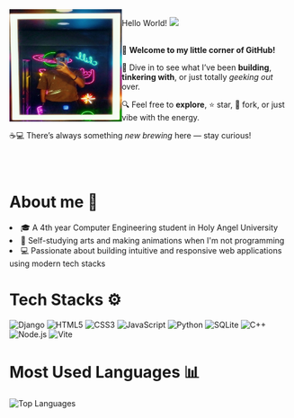 <img src="https://github.com/Freiderich/Freiderich/blob/main/images/IMG_20250705_163833.jpg" width="200" height="200" align="left">
<p>
  Hello World! <img src="https://media.giphy.com/media/hvRJCLFzcasrR4ia7z/giphy.gif" width="25">
</p>
<p><br>
🎉 <strong>Welcome to my little corner of GitHub!</strong> <br>

🚀 Dive in to see what I’ve been <strong>building</strong>, <strong>tinkering with</strong>, or just totally <em>geeking out</em> over. <br>

🔍 Feel free to <strong>explore</strong>, ⭐ star, 🍴 fork, or just vibe with the energy. <br>

☕💻 There’s always something <em>new brewing</em> here — stay curious!
</p>

<!-- About me -->
<div style="clear: both;"></div>
<br><br>
<div style="clear: both;"></div>
<H1>About me 🧑</H1>
<p>
  <li>🎓 A 4th year Computer Engineering student in Holy Angel University </li> 
  <li>🎨 Self-studying arts and making animations when I'm not programming</li>
  <li>💻 Passionate about building intuitive and responsive web applications using modern tech stacks</li> 
</p>

<!-- Tech Stacks -->
<div>
<H1>Tech Stacks ⚙</H1>
<p align="left">
  <img src="https://cdn.jsdelivr.net/gh/devicons/devicon/icons/django/django-plain.svg" style="height:35px;" alt="Django" />
  <img src="https://cdn.jsdelivr.net/gh/devicons/devicon/icons/html5/html5-original.svg" style="height:28px;" alt="HTML5" />
  <img src="https://cdn.jsdelivr.net/gh/devicons/devicon/icons/css3/css3-original.svg" style="height:28px;" alt="CSS3" />
  <img src="https://cdn.jsdelivr.net/gh/devicons/devicon/icons/javascript/javascript-original.svg" style="height:28px;" alt="JavaScript" />
  <img src="https://cdn.jsdelivr.net/gh/devicons/devicon/icons/python/python-original.svg" style="height:28px;" alt="Python" />
  <img src="https://cdn.jsdelivr.net/gh/devicons/devicon/icons/sqlite/sqlite-original.svg" style="height:28px;" alt="SQLite" />
  <img src="https://cdn.jsdelivr.net/gh/devicons/devicon/icons/cplusplus/cplusplus-original.svg" style="height:28px;" alt="C++" />
  <img src="https://cdn.jsdelivr.net/gh/devicons/devicon/icons/nodejs/nodejs-original.svg" style="height:28px;" alt="Node.js" />
  <img src="https://cdn.jsdelivr.net/gh/devicons/devicon/icons/vite/vite-original.svg" style="height:28px;" alt="Vite" />
</p>
</div>

<!-- Most Used Languages -->
<H1>Most Used Languages 📊</H1> 
<p align="left"> <img src="https://github-readme-stats.vercel.app/api/top-langs/?username=Freiderich&layout=compact&theme=tokyonight" alt="Top Languages" /> 
</p>

</div>
